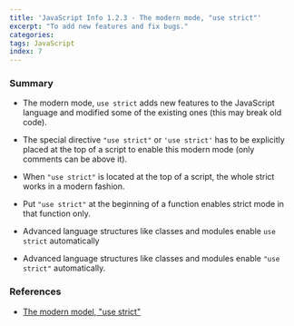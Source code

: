 ```yaml
---
title: 'JavaScript Info 1.2.3 - The modern mode, "use strict"'
excerpt: "To add new features and fix bugs."
categories:
tags: JavaScript
index: 7
---
```


### Summary

- The modern mode, `use strict` adds new features to the JavaScript language and modified some of the existing ones (this may break old code).

- The special directive `"use strict"` or `'use strict'` has to be explicitly placed at the top of a script to enable this modern mode (only comments can be above it).

- When `"use strict"` is located at the top of a script, the whole strict works in a modern fashion.

- Put `"use strict"` at the beginning of a function enables strict mode in that function only.

- Advanced language structures like classes and modules enable `use strict` automatically

- Advanced language structures like classes and modules enable `"use strict"` automatically.

### References

- [The modern model, "use strict"](https://javascript.info/strict-mode)
